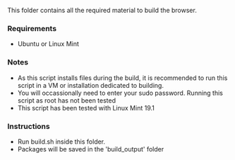 This folder contains all the required material to build the browser. 


### Requirements
* Ubuntu or Linux Mint

### Notes
* As this script installs files during the build, it is recommended to run this script in a VM or installation dedicated to building. 
* You will occassionally need to enter your sudo password. Running this script as root has not been tested
* This script has been tested with Linux Mint 19.1

### Instructions
* Run build.sh inside this folder. 
* Packages will be saved in the 'build_output' folder
